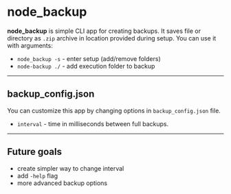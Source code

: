 # node_backup
**node_backup** is simple CLI app for creating backups. It saves file or directory as `.zip` archive in location provided during setup. You can use it with arguments:
- `node_backup -s` - enter setup (add/remove folders)
- `node-backup ./` - add execution folder to backup
* * * 
## backup_config.json
You can customize this app by changing options in `backup_config.json` file.
- `interval` - time in milliseconds between full backups.
* * * 
## Future goals
- create simpler way to change interval
- add `-help` flag
- more advanced backup options
